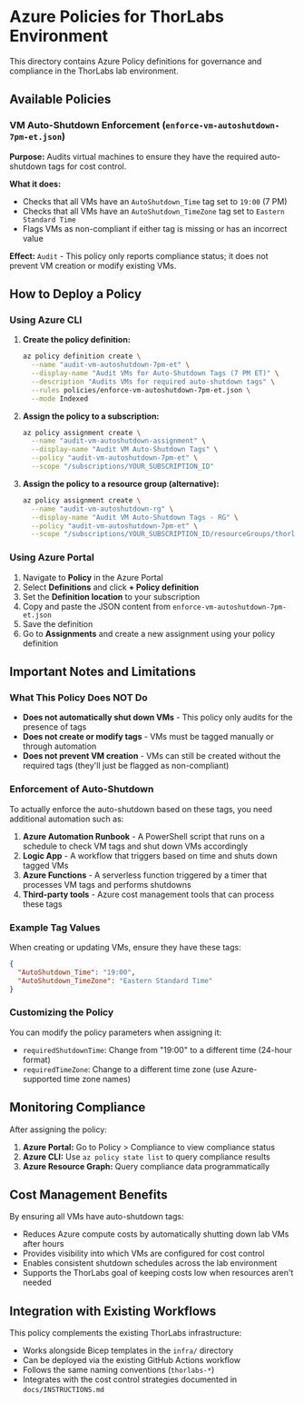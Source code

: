 # Azure Policies for ThorLabs Environment

This directory contains Azure Policy definitions for governance and compliance in the ThorLabs lab environment.

## Available Policies

### VM Auto-Shutdown Enforcement (`enforce-vm-autoshutdown-7pm-et.json`)

**Purpose:** Audits virtual machines to ensure they have the required auto-shutdown tags for cost control.

**What it does:**
- Checks that all VMs have an `AutoShutdown_Time` tag set to `19:00` (7 PM)
- Checks that all VMs have an `AutoShutdown_TimeZone` tag set to `Eastern Standard Time`
- Flags VMs as non-compliant if either tag is missing or has an incorrect value

**Effect:** `Audit` - This policy only reports compliance status; it does not prevent VM creation or modify existing VMs.

## How to Deploy a Policy

### Using Azure CLI

1. **Create the policy definition:**
   ```bash
   az policy definition create \
     --name "audit-vm-autoshutdown-7pm-et" \
     --display-name "Audit VMs for Auto-Shutdown Tags (7 PM ET)" \
     --description "Audits VMs for required auto-shutdown tags" \
     --rules policies/enforce-vm-autoshutdown-7pm-et.json \
     --mode Indexed
   ```

2. **Assign the policy to a subscription:**
   ```bash
   az policy assignment create \
     --name "audit-vm-autoshutdown-assignment" \
     --display-name "Audit VM Auto-Shutdown Tags" \
     --policy "audit-vm-autoshutdown-7pm-et" \
     --scope "/subscriptions/YOUR_SUBSCRIPTION_ID"
   ```

3. **Assign the policy to a resource group (alternative):**
   ```bash
   az policy assignment create \
     --name "audit-vm-autoshutdown-rg" \
     --display-name "Audit VM Auto-Shutdown Tags - RG" \
     --policy "audit-vm-autoshutdown-7pm-et" \
     --scope "/subscriptions/YOUR_SUBSCRIPTION_ID/resourceGroups/thorlabs-rg"
   ```

### Using Azure Portal

1. Navigate to **Policy** in the Azure Portal
2. Select **Definitions** and click **+ Policy definition**
3. Set the **Definition location** to your subscription
4. Copy and paste the JSON content from `enforce-vm-autoshutdown-7pm-et.json`
5. Save the definition
6. Go to **Assignments** and create a new assignment using your policy definition

## Important Notes and Limitations

### What This Policy Does NOT Do

- **Does not automatically shut down VMs** - This policy only audits for the presence of tags
- **Does not create or modify tags** - VMs must be tagged manually or through automation
- **Does not prevent VM creation** - VMs can still be created without the required tags (they'll just be flagged as non-compliant)

### Enforcement of Auto-Shutdown

To actually enforce the auto-shutdown based on these tags, you need additional automation such as:

1. **Azure Automation Runbook** - A PowerShell script that runs on a schedule to check VM tags and shut down VMs accordingly
2. **Logic App** - A workflow that triggers based on time and shuts down tagged VMs
3. **Azure Functions** - A serverless function triggered by a timer that processes VM tags and performs shutdowns
4. **Third-party tools** - Azure cost management tools that can process these tags

### Example Tag Values

When creating or updating VMs, ensure they have these tags:

```json
{
  "AutoShutdown_Time": "19:00",
  "AutoShutdown_TimeZone": "Eastern Standard Time"
}
```

### Customizing the Policy

You can modify the policy parameters when assigning it:

- `requiredShutdownTime`: Change from "19:00" to a different time (24-hour format)
- `requiredTimeZone`: Change to a different time zone (use Azure-supported time zone names)

## Monitoring Compliance

After assigning the policy:

1. **Azure Portal:** Go to Policy > Compliance to view compliance status
2. **Azure CLI:** Use `az policy state list` to query compliance results
3. **Azure Resource Graph:** Query compliance data programmatically

## Cost Management Benefits

By ensuring all VMs have auto-shutdown tags:

- Reduces Azure compute costs by automatically shutting down lab VMs after hours
- Provides visibility into which VMs are configured for cost control
- Enables consistent shutdown schedules across the lab environment
- Supports the ThorLabs goal of keeping costs low when resources aren't needed

## Integration with Existing Workflows

This policy complements the existing ThorLabs infrastructure:

- Works alongside Bicep templates in the `infra/` directory
- Can be deployed via the existing GitHub Actions workflow
- Follows the same naming conventions (`thorlabs-*`)
- Integrates with the cost control strategies documented in `docs/INSTRUCTIONS.md`